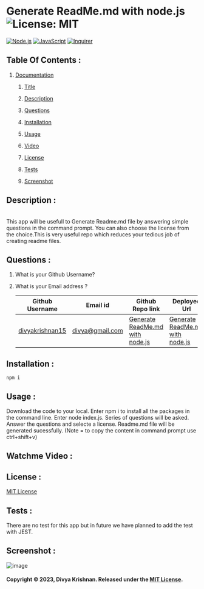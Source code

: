 # Generate ReadMe.md with node.js ![License: MIT](https://img.shields.io/badge/License-MIT-yellow.svg) 
 [![Node.js](https://img.shields.io/badge/Node.js-43853D?style=for-the-badge&logo=node.js&logoColor=white)](https://nodejs.org/) 
 [![JavaScript](https://img.shields.io/badge/JavaScript-F7DF1E?style=for-the-badge&logo=javascript&logoColor=black)](https://developer.mozilla.org/en-US/docs/Web/JavaScript) 
 [![Inquirer](https://img.shields.io/badge/Inquirer-0d0d0d?style=for-the-badge&logo=inquirer&logoColor=white)](https://www.npmjs.com/package/inquirer)
 ## Table Of Contents : 
 1.  [Documentation](#documentation) 

        1.  [Title](#Title) 

        2.  [Description](#Description) 

        3.  [Questions](#Questions) 

        4.  [Installation](#Installation) 

        5.  [Usage](#Usage) 

        6.  [Video](#Video) 

        7.  [License](#License) 

        8. [Tests](#Tests) 

        9. [Screenshot](#screenshot) 
 
 ## Description :  
 <a name="Description"></a>  
 This app will be usefull to Generate Readme.md file by answering simple questions in the command prompt. You can also choose the license from the choice.This is very useful repo which reduces your tedious job of creating readme files. 
 ## Questions :  
 <a name="Questions"></a> 
 1. What is your Github Username? 
 2. What is your Email address ? 
 
    | Github Username  | **Email id** | **Github Repo link** | **Deployed Url** |
    | --- | --- | --- | --- |
    | [divyakrishnan15](https://github.com/divyakrishnan15) | divya@gmail.com | [Generate ReadMe.md with node.js](https://github.com/divyakrishnan15/create_readme_nodejs/) | [Generate ReadMe.md with node.js](https://divyakrishnan15.github.io/create_readme_nodejs//) 
 ## Installation :  
 <a name="Installation"></a> 
```shell 
npm i
 ```
 ## Usage :  
 <a name="Usage"></a> 
 Download the code to your local. Enter npm i to install all the packages in the command line. Enter node index.js. Series of questions will be asked. Answer the questions and selecte a license. Readme.md file will be generated sucessfully. (Note = to copy the content in command prompt use ctrl+shift+v) 
 ## Watchme Video : 
 <a name="Video"></a> 
 
 
 ## License :  
 <a name="License"></a> 
 [MIT License](https://choosealicense.com/licenses/mit/) 
 ## Tests :
 <a name="Tests"></a> 
 There are no test for this app but in future we have planned to add the test with JEST.
 ## Screenshot : 
 <a name="screenshot"></a> 
 ![image](https://github.com/divyakrishnan15/create_readme_nodejs/assets/40469923/30b208d1-f268-41be-8be4-151d40a86a40)

 #### Copyright © 2023, Divya Krishnan. Released under the [MIT License](https://choosealicense.com/licenses/mit/).
